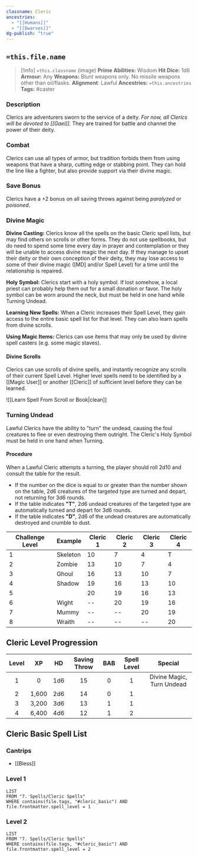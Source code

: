 ```yaml
---
classname: Cleric
ancestries:
  - "[[Humans]]"
  - "[[Dwarves]]"
dg-publish: "true"
---
```


## `=this.file.name`

 >[!info] `=this.classname`  (image)
**Prime Abilities:** Wisdom
**Hit Dice:** 1d6
**Armour:** Any
**Weapons:** Blunt weapons only. No missile weapons other than oil/flasks.
**Alignment**: Lawful
**Ancestries:** `=this.ancestries`
**Tags:** #caster

  
### Description

Clerics are adventurers sworn to the service of a deity. *For now, all Clerics will be devoted to [[Gael]].* They are trained for battle and channel the power of their deity.

  
### Combat
 
Clerics can use all types of armor, but tradition forbids them from using weapons that have a sharp, cutting edge or stabbing point. They can hold the line like a fighter, but also provide support via their divine magic.
  

### Save Bonus
  
Clerics have a +2 bonus on all saving throws against being *paralyzed*  or *poisoned*.



### Divine Magic

**Divine Casting:** Clerics know all the spells on the basic Cleric spell lists, but may find others on scrolls or other forms. They do not use spellbooks, but do need to spend some time every day in prayer and contemplation or they will be unable to access divine magic the next day. If they manage to upset their deity or their own conception of their deity, they may lose access to some of their divine magic ([MD] and/or Spell Level) for a time until the relationship is repaired.


**Holy Symbol:** Clerics start with a holy symbol. If lost somehow, a local priest can probably help them out for a small donation or favor. The holy symbol can be worn around the neck, but must be held in one hand while Turning Undead.

**Learning New Spells:** When a Cleric increases their Spell Level, they gain access to the entire basic spell list for that level. They can also learn spells from divine scrolls.

**Using Magic Items:** Clerics can use items that may only be used by divine spell casters (e.g. some magic staves).

#### Divine Scrolls
Clerics can use scrolls of divine spells, and instantly recognize any scrolls of their current Spell Level. Higher level spells need to be identified by a [[Magic User]] or another [[Cleric]] of sufficient level before they can be learned.

![[Learn Spell From Scroll or Book|clean]]


### Turning Undead
 

Lawful Clerics have the ability to "turn" the undead, causing the foul creatures to flee or even destroying them outright. The Cleric's Holy Symbol must be held in one hand when Turning.

#### Procedure

When a Lawful Cleric attempts a turning, the player should roll 2d10 and consult the table for the result.

- If the number on the dice is equal to or greater than the number shown on the table, 2d6 creatures of the targeted type are turned and depart, not returning for 3d6 rounds.
- If the table indicates **"T"**, 2d6 undead creatures of the targeted type are automatically turned and depart for 3d6 rounds.
- If the table indicates **"D"**, 2d6 of the undead creatures are automatically destroyed and crumble to dust.


| Challenge Level | Example  | Cleric  1 | Cleric 2 | Cleric 3 | Cleric 4 | 
| --------------- | -------- | --------- | -------- | -------- | -------- |
| 1               | Skeleton | 10        | 7        | 4        | T        |
| 2               | Zombie   | 13        | 10       | 7        | 4        |
| 3               | Ghoul    | 16        | 13       | 10       | 7        |
| 4               | Shadow   | 19        | 16       | 13       | 10       |
| 5               |          | 20        | 19       | 16       | 13       |
| 6               | Wight    | --        | 20       | 19       | 16       |
| 7               | Mummy    | --        | --       | 20       | 19       |
| 8               | Wraith   | --        | --       | --       | 20       |

## Cleric Level Progression


| Level |  XP   | HD  | Saving Throw | BAB | Spell Level |          Special          | 
|:-----:|:-----:|:---:|:------------:|:---:|:-----------:|:-------------------------:|
|   1   |   0   | 1d6 |      15      |  0  |      1      | Divine Magic, Turn Undead |
|   2   | 1,600 | 2d6 |      14      |  0  |      1      |                           |
|   3   | 3,200 | 3d6 |      13      |  1  |      1      |                           |
|   4   | 6,400 | 4d6 |      12      |  1  |      2      |                           |

## Cleric Basic Spell List

### Cantrips
- [[Bless]]

### Level 1
```dataview
LIST
FROM "7. Spells/Cleric Spells"
WHERE contains(file.tags, "#cleric_basic") AND file.frontmatter.spell_level = 1
```

### Level 2
```dataview
LIST
FROM "7. Spells/Cleric Spells"
WHERE contains(file.tags, "#cleric_basic") AND file.frontmatter.spell_level = 2
```